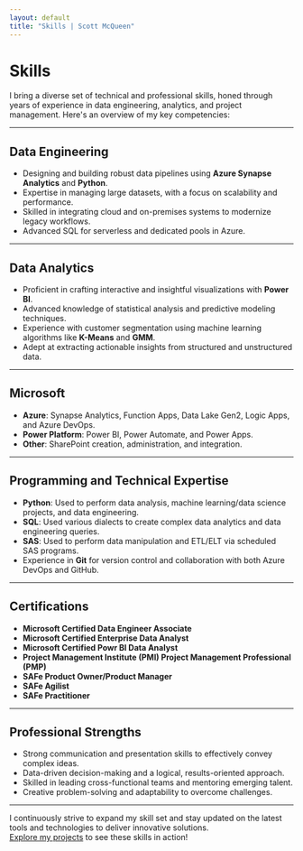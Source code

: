 ```yaml
---
layout: default
title: "Skills | Scott McQueen"
---
```


# Skills  

I bring a diverse set of technical and professional skills, honed through years of experience in data engineering, analytics, and project management. Here's an overview of my key competencies:  

---

## **Data Engineering**  
- Designing and building robust data pipelines using **Azure Synapse Analytics** and **Python**.  
- Expertise in managing large datasets, with a focus on scalability and performance.  
- Skilled in integrating cloud and on-premises systems to modernize legacy workflows.  
- Advanced SQL for serverless and dedicated pools in Azure.  

---

## **Data Analytics**  
- Proficient in crafting interactive and insightful visualizations with **Power BI**.  
- Advanced knowledge of statistical analysis and predictive modeling techniques.  
- Experience with customer segmentation using machine learning algorithms like **K-Means** and **GMM**.  
- Adept at extracting actionable insights from structured and unstructured data.  

---

## **Microsoft**  
- **Azure**: Synapse Analytics, Function Apps, Data Lake Gen2, Logic Apps, and Azure DevOps.  
- **Power Platform**: Power BI, Power Automate, and Power Apps.  
- **Other**: SharePoint creation, administration, and integration.  

---

## **Programming and Technical Expertise**  
- **Python**: Used to perform data analysis, machine learning/data science projects, and data engineering.  
- **SQL**: Used various dialects to create complex data analytics and data engineering queries.  
- **SAS**: Used to perform data manipulation and ETL/ELT via scheduled SAS programs.  
- Experience in **Git** for version control and collaboration with both Azure DevOps and GitHub.  

---

## **Certifications**  
- **Microsoft Certified Data Engineer Associate**  
- **Microsoft Certified Enterprise Data Analyst**  
- **Microsoft Certified Powr BI Data Analyst**
- **Project Management Institute (PMI) Project Management Professional (PMP)**
- **SAFe Product Owner/Product Manager**  
- **SAFe Agilist**
- **SAFe Practitioner** 

---

## **Professional Strengths**  
- Strong communication and presentation skills to effectively convey complex ideas.  
- Data-driven decision-making and a logical, results-oriented approach.  
- Skilled in leading cross-functional teams and mentoring emerging talent.  
- Creative problem-solving and adaptability to overcome challenges.  

---

I continuously strive to expand my skill set and stay updated on the latest tools and technologies to deliver innovative solutions.  
[Explore my projects](/projects/) to see these skills in action!
